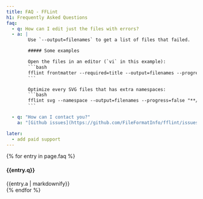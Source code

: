 ```yaml
---
title: FAQ - FFLint
h1: Frequently Asked Questions
faq:
  - q: How can I edit just the files with errors?
  - a: |
        Use `--output=filenames` to get a list of files that failed.

        ##### Some examples

        Open the files in an editor (`vi` in this example):
        ```bash
        fflint frontmatter --required=title --output=filenames --progress=false "./docs/**/*.md" | xargs vi
        ```

        Optimize every SVG files that has extra namespaces:
        ```bash
        fflint svg --namespace --output=filenames --progress=false "**/*.svg" | xargs svgo
        ```

  - q: "How can I contact you?"
    a: "[Github issues](https://github.com/FileFormatInfo/fflint/issues)"

later:
  - add paid support
---
```


{% for entry in page.faq %}
<h4>{{entry.q}}</h4>
<div class="ms-3 mb-3">{{entry.a | markdownify}}</div>
{% endfor %}

